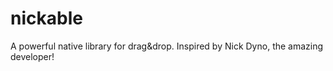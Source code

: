 # nickable
A powerful native library for drag&amp;drop. Inspired by Nick Dyno, the amazing developer!
